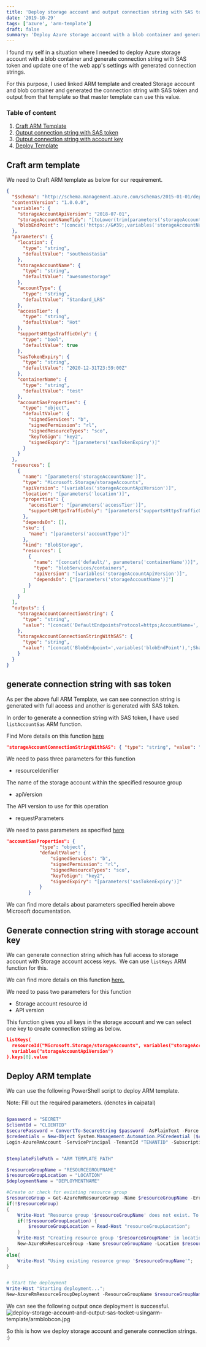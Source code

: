 ```yaml
---
title: 'Deploy storage account and output connection string with SAS token using ARM template'
date: '2019-10-29'
tags: ['azure', 'arm-template']
draft: false
summary: 'Deploy Azure storage account with a blob container and generate connection string with SAS token and update one of the web app’s settings with generated connection strings.'
---
```


I found my self in a situation where I needed to deploy Azure storage account with a blob container and generate connection string with SAS token and update one of the web app's settings with generated connection strings.

For this purpose, I used linked ARM template and created Storage account and blob container and generated the connection string with SAS token and output from that template so that master template can use this value.

### Table of content

1. [Craft ARM Template](#craftarm)
2. [Output connection string with SAS token](#conwithsas)
3. [Output connection string with account key](#conwithkey)
4. [Deploy Template](#deployarmtemplate)

## Craft arm template

We need to Craft ARM template as below for our requirement.

```json
{
  "$schema": "http://schema.management.azure.com/schemas/2015-01-01/deploymentTemplate.json#",
  "contentVersion": "1.0.0.0",
  "variables": {
    "storageAccountApiVersion": "2018-07-01",
    "storageAccountNameTidy": "[toLower(trim(parameters('storageAccountName')))]",
    "blobEndPoint": "[concat('https://&#39;,variables('storageAccountNameTidy'),'.blob.core.windows.net/')]"
  },
  "parameters": {
    "location": {
      "type": "string",
      "defaultValue": "southeastasia"
    },
    "storageAccountName": {
      "type": "string",
      "defaultValue": "awesomestorage"
    },
    "accountType": {
      "type": "string",
      "defaultValue": "Standard_LRS"
    },
    "accessTier": {
      "type": "string",
      "defaultValue": "Hot"
    },
    "supportsHttpsTrafficOnly": {
      "type": "bool",
      "defaultValue": true
    },
    "sasTokenExpiry": {
      "type": "string",
      "defaultValue": "2020-12-31T23:59:00Z"
    },
    "containerName": {
      "type": "string",
      "defaultValue": "test"
    },
    "accountSasProperties": {
      "type": "object",
      "defaultValue": {
        "signedServices": "b",
        "signedPermission": "rl",
        "signedResourceTypes": "sco",
        "keyToSign": "key2",
        "signedExpiry": "[parameters('sasTokenExpiry')]"
      }
    }
  },
  "resources": [
    {
      "name": "[parameters('storageAccountName')]",
      "type": "Microsoft.Storage/storageAccounts",
      "apiVersion": "[variables('storageAccountApiVersion')]",
      "location": "[parameters('location')]",
      "properties": {
        "accessTier": "[parameters('accessTier')]",
        "supportsHttpsTrafficOnly": "[parameters('supportsHttpsTrafficOnly')]"
      },
      "dependsOn": [],
      "sku": {
        "name": "[parameters('accountType')]"
      },
      "kind": "BlobStorage",
      "resources": [
        {
          "name": "[concat('default/', parameters('containerName'))]",
          "type": "blobServices/containers",
          "apiVersion": "[variables('storageAccountApiVersion')]",
          "dependsOn": ["[parameters('storageAccountName')]"]
        }
      ]
    }
  ],
  "outputs": {
    "storageAccountConnectionString": {
      "type": "string",
      "value": "[concat('DefaultEndpointsProtocol=https;AccountName=', variables('storageAccountNameTidy'), ';AccountKey=', listKeys(resourceId('Microsoft.Storage/storageAccounts', variables('storageAccountNameTidy')), variables('storageAccountApiVersion')).keys[0].value)]"
    },
    "storageAccountConnectionStringWithSAS": {
      "type": "string",
      "value": "[concat('BlobEndpoint=',variables('blobEndPoint'),';SharedAccessSignature=', listAccountSas(variables('storageAccountNameTidy'), variables('storageAccountApiVersion'), parameters('accountSasProperties')).accountSasToken)]"
    }
  }
}
```

## generate connection string with sas token

As per the above full ARM Template, we can see connection string is generated with full access and another is generated with SAS token.

In order to generate a connection string with SAS token, I have used `listAccountSas` ARM function.

Find More details on this function [here](https://docs.microsoft.com/en-us/rest/api/storagerp/storageaccounts/listaccountsas)

```json
"storageAccountConnectionStringWithSAS": { "type": "string", "value": "[concat('BlobEndpoint=',variables('blobEndPoint'),';SharedAccessSignature=', listAccountSas(variables('storageAccountNameTidy'), variables('storageAccountApiVersion'), parameters('accountSasProperties')).accountSasToken)]" }
```

We need to pass three parameters for this function

- resourceIdenifier

The name of the storage account within the specified resource group

- apiVersion

The API version to use for this operation

- requestParameters

We need to pass parameters as specified [here](https://docs.microsoft.com/en-us/rest/api/storagerp/storageaccounts/listaccountsas#request-body)

```json
"accountSasProperties": {
            "type": "object",
            "defaultValue": {
                "signedServices": "b",
                "signedPermission": "rl",
                "signedResourceTypes": "sco",
                "keyToSign": "key2",
                "signedExpiry": "[parameters('sasTokenExpiry')]"
            }
        }
```

We can find more details about parameters specified herein above Microsoft documentation.

## Generate connection string with storage account key

We can generate connection string which has full access to storage account with Storage account access keys.  We can use `listKeys` ARM function for this.

We can find more details on this function [here.](https://docs.microsoft.com/en-us/rest/api/storagerp/storageaccounts/listkeys)

We need to pass two parameters for this function

- Storage account resource id
- API version

This function gives you all keys in the storage account and we can select one key to create connection string as below.

```json
listKeys(
  resourceId("Microsoft.Storage/storageAccounts", variables("storageAccountNameTidy")),
  variables("storageAccountApiVersion")
).keys[0].value
```

## Deploy ARM template

We can use the following PowerShell script to deploy ARM template.

Note: Fill out the required parameters. (denotes in caipatal)

```powershell

$password = "SECRET"
$clientId = "CLIENTID"
$securePassword = ConvertTo-SecureString $password -AsPlainText -Force
$credentials = New-Object System.Management.Automation.PSCredential ($clientId, $securePassword)
Login-AzureRmAccount -ServicePrincipal -TenantId "TENANTID" -SubscriptionId "SUBSCRIPTIONID" -Credential $credentials


$templateFilePath = "ARM TEMPLATE PATH"

$resourceGroupName = "RESOURCEGROUPNAME"
$resourceGroupLocation = "LOCATION"
$deploymentName = "DEPLOYMENTNAME"

#Create or check for existing resource group
$resourceGroup = Get-AzureRmResourceGroup -Name $resourceGroupName -ErrorAction SilentlyContinue
if(!$resourceGroup)
{
    Write-Host "Resource group '$resourceGroupName' does not exist. To create a new resource group, please enter a location.";
    if(!$resourceGroupLocation) {
        $resourceGroupLocation = Read-Host "resourceGroupLocation";
    }
    Write-Host "Creating resource group '$resourceGroupName' in location '$resourceGroupLocation'";
    New-AzureRmResourceGroup -Name $resourceGroupName -Location $resourceGroupLocation
}
else{
    Write-Host "Using existing resource group '$resourceGroupName'";
}


# Start the deployment
Write-Host "Starting deployment...";
New-AzureRmResourceGroupDeployment -ResourceGroupName $resourceGroupName -Name $deploymentName -TemplateFile $templateFilePath;
```

We can see the following output once deployment is successful.
![deploy-storage-account-and-output-sas-tocket-usingarm-template/armblobcon.jpg](/static/images/deploy-storage-account-and-output-sas-tocket-usingarm-template/armblobcon.jpg)

So this is how we deploy storage account and generate connection strings. :)
